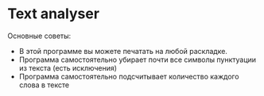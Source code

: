 # Text analyser
Основные советы:
- В этой программе вы  можете печатать на любой раскладке.
- Программа самостоятельно убирает почти все символы пунктуации из текста (есть исключения)
- Программа самостоятельно подсчитывает количество каждого слова в тексте